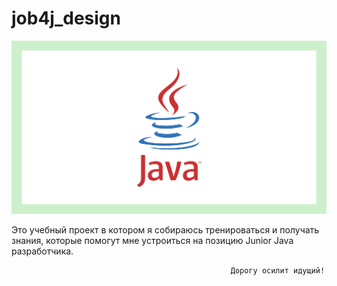 #                                                        job4j_design <center>

![ScreenShot](java1.png)

Это учебный проект в котором я собираюсь тренироваться и получать знания, которые помогут мне устроиться на позицию Junior Java разработчика.
                                                       
                                                     Дорогу осилит идущий! 
